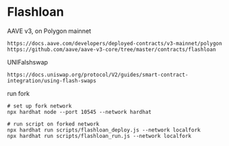 # Flashloan

AAVE v3, on Polygon mainnet

```
https://docs.aave.com/developers/deployed-contracts/v3-mainnet/polygon
https://github.com/aave/aave-v3-core/tree/master/contracts/flashloan
```

UNIFalshswap
```
https://docs.uniswap.org/protocol/V2/guides/smart-contract-integration/using-flash-swaps
```

run fork
```
# set up fork network
npx hardhat node --port 10545 --network hardhat

# run script on forked network
npx hardhat run scripts/flashloan_deploy.js --network localfork
npx hardhat run scripts/flashloan_run.js --network localfork
```


